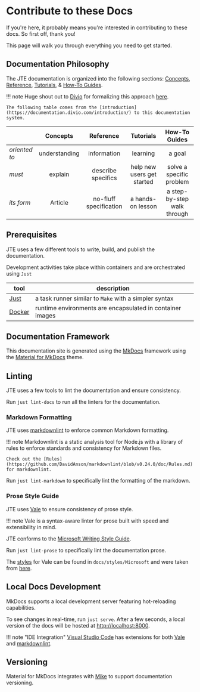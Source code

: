 # Contribute to these Docs

If you're here, it probably means you're interested in contributing to these docs. 
So first off, thank you!

This page will walk you through everything you need to get started.

## Documentation Philosophy

The JTE documentation is organized into the following sections: [Concepts](../concepts/framework-overview/overview.md), [Reference](../reference/overview.md), [Tutorials](../tutorials/index.md), & [How-To Guides](../how-to/index.md).

!!! note
    Huge shout out to [Divio](https://divio.com) for formalizing this approach [here](https://documentation.divio.com/).

    The following table comes from the [introduction](https://documentation.divio.com/introduction/) to this documentation system.

|               | Concepts      | Reference              | Tutorials                  | How-To Guides               |
|---------------|:-------------:|:----------------------:|:--------------------------:|:---------------------------:|
| *oriented to* | understanding | information            | learning                   | a goal                      |
| *must*        | explain       | describe specifics     | help new users get started | solve a specific problem    |
| *its form*    | Article       | no-fluff specification | a hands-on lesson          | a step-by-step walk through |

## Prerequisites

JTE uses a few different tools to write, build, and publish the documentation.

Development activities take place within containers and are orchestrated using `Just`

| tool | description |
|------|-------------|
| [Just](https://github.com/casey/just) | a task runner similar to `Make` with a simpler syntax |
| [Docker](https://docs.docker.com/get-docker/) | runtime environments are encapsulated in container images |

## Documentation Framework

This documentation site is generated using the [MkDocs](https://www.mkdocs.org/) framework using the [Material for MkDocs](https://squidfunk.github.io/mkdocs-material/) theme.

## Linting

JTE uses a few tools to lint the documentation and ensure consistency.

Run `just lint-docs` to run all the linters for the documentation.

### Markdown Formatting

JTE uses [markdownlint](https://github.com/DavidAnson/markdownlint) to enforce common Markdown formatting.

!!! note
    Markdownlint is a static analysis tool for Node.js with a library of rules to enforce standards and consistency for Markdown files.

    Check out the [Rules](https://github.com/DavidAnson/markdownlint/blob/v0.24.0/doc/Rules.md) for markdownlint. 

Run `just lint-markdown` to specifically lint the formatting of the markdown.

### Prose Style Guide

JTE uses [Vale](https://github.com/errata-ai/vale) to ensure consistency of prose style.

!!! note
    Vale is a syntax-aware linter for prose built with speed and extensibility in mind.

JTE conforms to the [Microsoft Writing Style Guide](https://docs.microsoft.com/en-us/style-guide/welcome/).

Run `just lint-prose` to specifically lint the documentation prose.

The [styles](https://docs.errata.ai/vale/styles) for Vale can be found in `docs/styles/Microsoft` and were taken from [here](https://github.com/errata-ai/Microsoft).

## Local Docs Development

MkDocs supports a local development server featuring hot-reloading capabilities.

To see changes in real-time, run `just serve`.
After a few seconds, a local version of the docs will be hosted at [http://localhost:8000](http://localhost:8000).

!!! note "IDE Integration"
    [Visual Studio Code](https://code.visualstudio.com/) has extensions for both [Vale](https://marketplace.visualstudio.com/items?itemName=errata-ai.vale-server) and [markdownlint](https://marketplace.visualstudio.com/items?itemName=DavidAnson.vscode-markdownlint).

## Versioning

Material for MkDocs integrates with [Mike](https://squidfunk.github.io/mkdocs-material/setup/setting-up-versioning) to support documentation versioning.
